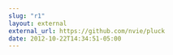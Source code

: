 ```yaml
---
slug: "r1"
layout: external
external_url: https://github.com/nvie/pluck
date: 2012-10-22T14:34:51-05:00
---
```

